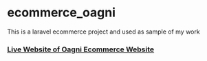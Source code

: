 # ecommerce_oagni
This is a laravel ecommerce project and used as sample of my work

<a href="https://ecommerce.rana.meranaint.com/"><h3>Live Website of Oagni Ecommerce Website</h3></a>
